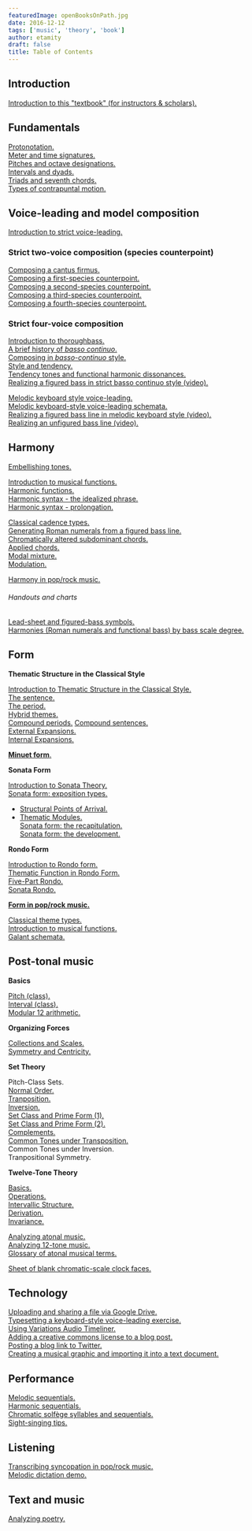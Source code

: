 ```yaml
---
featuredImage: openBooksOnPath.jpg
date: 2016-12-12
tags: ['music', 'theory', 'book']
author: etamity
draft: false
title: Table of Contents
---
```



## Introduction ##

[Introduction to this "textbook" (for instructors & scholars).][introSite]  

## Fundamentals ##

[Protonotation.](protonotation/)  
[Meter and time signatures.][meter]  
[Pitches and octave designations.][pitches]  
[Intervals and dyads.][intervals]  
[Triads and seventh chords.][triads]  
[Types of contrapuntal motion.][motionTypes]

## Voice-leading and model composition ##

[Introduction to strict voice-leading.][speciesIntro]  

### Strict two-voice composition (species counterpoint)

[Composing a cantus firmus.][CF]  
[Composing a first-species counterpoint.][firstSpecies]  
[Composing a second-species counterpoint.][secondSpecies]  
[Composing a third-species counterpoint.][thirdSpecies]  
[Composing a fourth-species counterpoint.][fourthSpecies]  

### Strict four-voice composition

[Introduction to thoroughbass.][thoroughbass]  
[A brief history of *basso continuo*.](bassoContinuo-history/)  
[Composing in *basso-continuo* style.](bassoContinuo/)  
[Style and tendency.](tendency/)  
[Tendency tones and functional harmonic dissonances.](tendencyTonesFunctionalDissonances/)  
[Realizing a figured bass in strict basso continuo style (video).](TBDemo/)  

[Melodic keyboard style voice-leading.](melodicKeyboardStyle/)  
[Melodic keyboard-style voice-leading schemata.](KBVLschemata/)  
[Realizing a figured bass line in melodic keyboard style (video).](melodicKB/)  
[Realizing an unfigured bass line (video).][unfiguredBass]  

## Harmony ##

[Embellishing tones.][embellishingTones]  

[Introduction to musical functions.][functions]  
[Harmonic functions.][harmFunc]  
[Harmonic syntax - the idealized phrase.](harmonicSyntax1/)  
[Harmonic syntax - prolongation.](harmonicSyntax2/)  
<!-- [Performing a harmonic analysis.](harmonicAnalysis/) -->

[Classical cadence types.][cadenceTypes]  
[Generating Roman numerals from a figured bass line.][RNfromFB]  
[Chromatically altered subdominant chords.][altSub]  
[Applied chords.][applied]  
[Modal mixture.][mixture]  
[Modulation.][Modulation]  

[Harmony in pop/rock music.][popRockHarmony]    

###### Handouts and charts ######

[Lead-sheet and figured-bass symbols.][LSandFBsymbols]  
[Harmonies (Roman numerals and functional bass) by bass scale degree.](/Graphics/Handouts/HarmoniesByBassScaleDegree.pdf)


## Form ##

**Thematic Structure in the Classical Style**

[Introduction to Thematic Structure in the Classical Style.](thematicStructureInTheClassicalStyle/)   
[The sentence.](sentence/)  
[The period.](period/)  
[Hybrid themes.](hybridThemes/)  
[Compound periods.](compoundPeriod/)
[Compound sentences.](compoundSentence/)  
[External Expansions.](externalExpansions/)  
[Internal Expansions.](internalExpansions/)  

[**Minuet form**.](minuet/)  
  
**Sonata Form**

[Introduction to Sonata Theory.][SonataIntro]    
[Sonata form: exposition types.][SonataExpo]  
- [Structural Points of Arrival.](sonataStructuralPointsOfArrival/)  
- [Thematic Modules.](sonataThematicModules/)  
[Sonata form: the recapitulation.][SonataRecap]  
[Sonata form: the development.](sonataDevelopment/) 

**Rondo Form**

[Introduction to Rondo form.](rondo/)  
[Thematic Function in Rondo Form.](thematicFunctionInRondo/)  
[Five-Part Rondo.](fivePartRondo/)  
[Sonata Rondo.](sonataRondo/)  

[**Form in pop/rock music.**][popRockForm]  

[Classical theme types.][classicalThemes]   
[Introduction to musical functions.](functions/)  
[Galant schemata.][Schemata]  

## Post-tonal music ##

**Basics**  

[Pitch (class).](pitch(Class)/)  
[Interval (class).](interval(Class)/)  
[Modular 12 arithmetic.](mod12/)    

**Organizing Forces**  

[Collections and Scales.](scales/)  
[Symmetry and Centricity.](symmetryAndCentricity/)  

**Set Theory**  

Pitch-Class Sets.  
[Normal Order.](normalOrder/)  
[Tranposition.](transposition/)  
[Inversion.](inversion/)  
[Set Class and Prime Form (1).](setClassAndPrimeForm1/)  
[Set Class and Prime Form (2).](setClassAndPrimeForm2/)  
[Complements.](complements/)  
[Common Tones under Transposition.](commonTonesUnderTransposition/)  
Common Tones under Inversion.  
Tranpositional Symmetry.  

**Twelve-Tone Theory**  

[Basics.](twelveToneBasics/)  
[Operations.](twelveToneOperations/)  
[Intervallic Structure.](twelveToneIntervallicStructure/)  
[Derivation.](twelveToneMusicDerivation/)  
[Invariance.](twelveToneMusicInvariance/)  


[Analyzing atonal music.][atonal]  
[Analyzing 12-tone music.][twelveTone]  
[Glossary of atonal musical terms.][atonalGloss]  

[Sheet of blank chromatic-scale clock faces.][clocks]  


## Technology ##

[Uploading and sharing a file via Google Drive.](GDrive/)  
[Typesetting a keyboard-style voice-leading exercise.][kbTypesetting]  
[Using Variations Audio Timeliner.][VAT]  
[Adding a creative commons license to a blog post.][addCC]  
[Posting a blog link to Twitter.][linkToTwitter]  
[Creating a musical graphic and importing it into a text document.][createGraphic]

## Performance ##

[Melodic sequentials.](melodicSequentials/)  
[Harmonic sequentials.](/Graphics/harmonicSequential.pdf)  
[Chromatic solfège syllables and sequentials.](chromaticSolfege/)  
[Sight-singing tips.][sightSinging]  

## Listening ##

[Transcribing syncopation in pop/rock music.][syncopation]  
[Melodic dictation demo.][melDict]  

## Text and music ##

[Analyzing poetry.][poetry]  



[introSite]: about/

[meter]: meter/
[pitches]: pitches/
[intervals]: Intervals/
[triads]: triads/
[motionTypes]: motionTypes/

[speciesIntro]: speciesIntro/
[CF]: cantusFirmus/
[secondSpecies]: secondSpecies/
[firstSpecies]: firstSpecies/
[thirdSpecies]: thirdSpecies/
[fourthSpecies]: fourthSpecies/
[strictKeyboardStyle]: strictKeyboardStyle/
[KBVLschemata]: KBVLschemata/
[melKB]: melodicKB/
[popRockVL]: popRockVL/

[thoroughbass]: thoroughbassFigures/
[functions]: functions/
[harmFunc]: harmonicFunctions/
[harmSyntax]: harmonicSyntax/
[popRockHarmony]: popRockHarmony/

[unfiguredBass]: unfiguredBass/
[RNfromFB]: RNfromFB/
[altSub]: alteredSubdominants/
[applied]: appliedChords/
[embellishingTones]: embellishingTones/
[cadenceTypes]: cadenceTypes/
[LSandFBsymbols]: /Graphics/Handouts/LSandFBsymbols.pdf
[funcBassChart]: /Graphics/Handouts/funcBassChart.pdf
[classicalThemes]: classicalThemes/
[MinuetForm]: MinuetForm/
[Modulation]: Modulation/
[mixture]: modalMixture/
[Schemata]: Schemata/
[SonataIntro]: SonataTheory-intro/
[SonataExpo]: SonataTheory-exposition/
[SonataRecap]: sonataRecap/
[popRockForm]: popRockForm/
[syncopation]: syncopation/
[sightSinging]: sightSinging/
[addCC]: addCC/
[linkToTwitter]: linkToTwitter/
[poetry]: analyzingPoetry/
[kbTypesetting]: typesettingKBStyle/
[melDict]: melodicDictationDemo/
[VAT]: VAT/
[createGraphic]: createGraphic/

[atonal]: atonal/
[twelveTone]: twelveTone/
[atonalGloss]: atonalGlossary/
[clocks]: /Graphics/blankClockFaces.pdf
